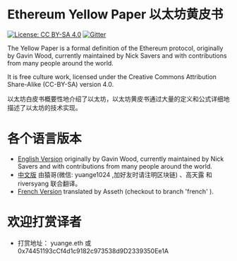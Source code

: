 # Ethereum Yellow Paper 以太坊黄皮书

[![License: CC BY-SA 4.0](https://img.shields.io/badge/License-CC%20BY--SA%204.0-lightgrey.svg)](https://creativecommons.org/licenses/by-sa/4.0/)
[![Gitter](https://badges.gitter.im/ethereum/yellowpaper.svg)](https://gitter.im/ethereum/yellowpaper?utm_source=badge&utm_medium=badge&utm_campaign=pr-badge&utm_content=badge)

The Yellow Paper is a formal definition of the Ethereum protocol, originally by Gavin Wood, currently maintained by Nick Savers and with contributions from many people around the world.

It is free culture work, licensed under the Creative Commons Attribution Share-Alike (CC-BY-SA) version 4.0.


以太坊白皮书概要性地介绍了以太坊，以太坊黄皮书通过大量的定义和公式详细地描述了以太坊的技术实现。

# 各个语言版本
- [English Version](https://github.com/ethereum/yellowpaper) originally by Gavin Wood, currently maintained by Nick Savers and with contributions from many people around the world.
- [中文版](https://github.com/yuange1024/ethereum_yellowpaper/blob/master/ethereum_yellow_paper_cn.pdf) 由猿哥(微信: yuange1024 ,加好友时请注明区块链) 、高天露 和 riversyang 联合翻译。
- [French Version](https://github.com/asseth/yellowpaper) translated by Asseth (checkout to branch 'french' ).

# 欢迎打赏译者
- 打赏地址： yuange.eth  或 0x74451193cCf4d1c9182c973538d9D2339350Ee1A 
